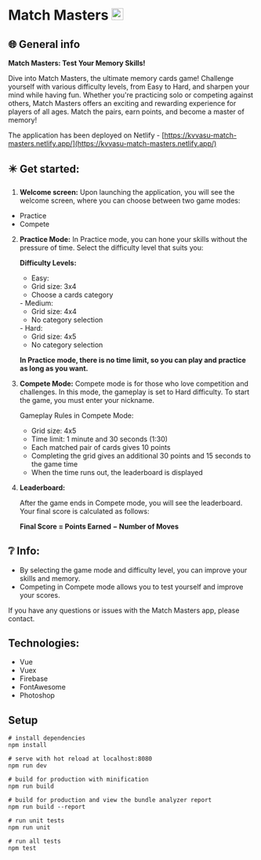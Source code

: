 # Match Masters <img src="https://raw.githubusercontent.com/kvvasuu/match-masters/main/public/favicon.ico" alt="icon" width="24"/>

<!-- ![App demo](https://raw.githubusercontent.com/kvvasuu/breeze-buddy/main/demo.gif "App demo") -->

## :globe_with_meridians: General info

**Match Masters: Test Your Memory Skills!**

Dive into Match Masters, the ultimate memory cards game! Challenge yourself with various difficulty levels, from Easy to Hard, and sharpen your mind while having fun. Whether you're practicing solo or competing against others, Match Masters offers an exciting and rewarding experience for players of all ages. Match the pairs, earn points, and become a master of memory!

The application has been deployed on Netlify - [https://kvvasu-match-masters.netlify.app/](https://kvvasu-match-masters.netlify.app/)

## :eight_pointed_black_star: Get started:

1. **Welcome screen:** Upon launching the application, you will see the welcome screen, where you can choose between two game modes:

- Practice
- Compete

2. **Practice Mode:** In Practice mode, you can hone your skills without the pressure of time. Select the difficulty level that suits you:<br>

   **Difficulty Levels:**<br>

   - Easy:
   <ul>
      <li>Grid size: 3x4</li>
      <li>Choose a cards category</li>
   </ul>
   - Medium:
   <ul>
      <li>Grid size: 4x4</li>
      <li>No category selection</li>
   </ul>
   - Hard:
   <ul>
      <li>Grid size: 4x5</li>
      <li>No category selection</li>
   </ul>

   **In Practice mode, there is no time limit, so you can play and practice as long as you want.**

3. **Compete Mode:** Compete mode is for those who love competition and challenges. In this mode, the gameplay is set to Hard difficulty. To start the game, you must enter your nickname.

   Gameplay Rules in Compete Mode:

   <ul>
      <li>Grid size: 4x5</li>
      <li>Time limit: 1 minute and 30 seconds (1:30)</li>
      <li>Each matched pair of cards gives 10 points</li>
      <li>Completing the grid gives an additional 30 points and 15 seconds to the game time</li>
      <li>When the time runs out, the leaderboard is displayed</li>
   </ul>

4. **Leaderboard:**

   After the game ends in Compete mode, you will see the leaderboard. Your final score is calculated as follows:

   **Final Score = Points Earned − Number of Moves**

## :grey_question: Info:

<ul>
   <li>By selecting the game mode and difficulty level, you can improve your skills and memory.</li>
   <li>Competing in Compete mode allows you to test yourself and improve your scores.</li>
</ul>

If you have any questions or issues with the Match Masters app, please contact.

## Technologies:

- Vue
- Vuex
- Firebase
- FontAwesome
- Photoshop

## Setup

```
# install dependencies
npm install

# serve with hot reload at localhost:8080
npm run dev

# build for production with minification
npm run build

# build for production and view the bundle analyzer report
npm run build --report

# run unit tests
npm run unit

# run all tests
npm test
```
